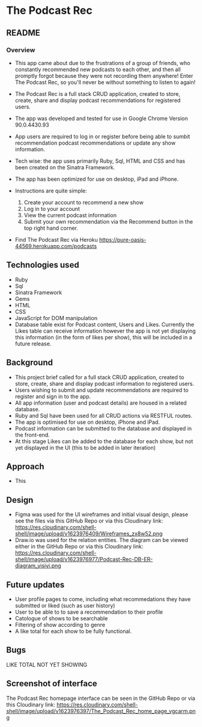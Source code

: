 # The Podcast Rec

## README

### Overview
- This app came about due to the frustrations of a group of friends, who constantly recommended new podcasts to each other, and then all promptly forgot because they were not recording them anywhere! Enter The Podcast Rec, so you'll never be without something to listen to again!
- The Podcast Rec is a full stack CRUD application, created to store, create, share and display podcast recommendations for registered users.
- The app was developed and tested for use in Google Chrome Version 90.0.4430.93
- App users are required to log in or register before being able to sumbit recommendation podcast recommendations or update any show information.
- Tech wise: the app uses primarily Ruby, Sql, HTML and CSS and has been created on the Sinatra Framework.
- The app has been optimized for use on desktop, iPad and iPhone.
- Instructions are quite simple: 
  1. Create your account to recommend a new show
  2. Log in to your account
  3. View the current podcast information
  4. Submit your own recommendation via the Recommend button in the top right hand corner.
  
- Find The Podcast Rec via Heroku https://pure-oasis-44569.herokuapp.com/podcasts

<!-- A readme.md file with explanations of the technologies used, the approach taken, installation instructions, unsolved problems, etc. -->

## Technologies used
- Ruby
- Sql
- Sinatra Framework
- Gems
- HTML
- CSS
- JavaScript for DOM manipulation
- Database table exist for Podcast content, Users and Likes. Currently the Likes table can receive information however the app is not yet displaying this information (in the form of likes per show), this will be included in a future release.

## Background
- This project brief called for a full stack CRUD application, created to store, create, share and display podcast information to registered users.
- Users wishing to submit and update recommendations are required to register and sign in to the app.
- All app information (user and podcast details) are housed in a related database.
- Ruby and Sql have been used for all CRUD actions via RESTFUL routes.
- The app is optimised for use on desktop, iPhone and iPad.
- Podcast information can be submitted to the database and displayed in the front-end.
- At this stage Likes can be added to the database for each show, but not yet displayed in the UI (this to be added in later iteration)

## Approach
- This

## Design
- Figma was used for the UI wireframes and initial visual design, please see the files via this GitHub Repo or via this Cloudinary link:
https://res.cloudinary.com/shell-shell/image/upload/v1623976409/Wireframes_zx8w52.png
- Draw.io was used for the relation entities. The diagram can be viewed either in the GitHub Repo or via this Cloudinary link: 
https://res.cloudinary.com/shell-shell/image/upload/v1623976977/Podcast-Rec-DB-ER-diagram_yisiyi.png

## Future updates
- User profile pages to come, including what recommedations they have submitted or liked (such as user history)
- User to be able to to save a recommendation to their profile
- Catologue of shows to be searchable
- Filtering of show according to genre
- A like total for each show to be fully functional.

## Bugs
LIKE TOTAL NOT YET SHOWING

## Screenshot of interface
The Podcast Rec homepage interface can be seen in the GitHub Repo or via this Cloudinary link: 
https://res.cloudinary.com/shell-shell/image/upload/v1623976397/The_Podcast_Rec_home_page_vgcarm.png